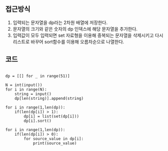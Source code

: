 ## 접근방식
1. 입력되는 문자열을 dp라는 2차원 배열에 저장한다.
2. 문자열의 크기와 같은 숫자의 dp 인덱스에 해당 문자열을 추가한다.
3. 입력값이 모두 입력되면 set 자료형을 이용해 중복되는 문자열을 삭제시키고 다시 리스트로 바꾸어 sort함수를 이용해 오름차순으로 나열한다.



## 코드
<pre><code>
dp = [[] for _ in range(51)]

N = int(input())
for i in range(N):
    string = input()
    dp[len(string)].append(string)

for i in range(1,len(dp)):
    if(len(dp[i]) > 1):
        dp[i] = list(set(dp[i]))
        dp[i].sort()

for i in range(1,len(dp)):
    if(len(dp[i]) > 0):
        for source_value in dp[i]:
            print(source_value)
</code></pre>

